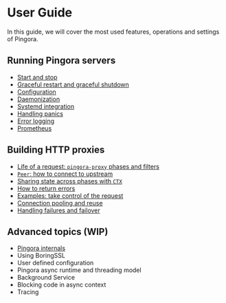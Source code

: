 # User Guide

In this guide, we will cover the most used features, operations and settings of Pingora.

## Running Pingora servers
* [Start and stop](start_stop.md)
* [Graceful restart and graceful shutdown](graceful.md)
* [Configuration](conf.md)
* [Daemonization](daemon.md)
* [Systemd integration](systemd.md)
* [Handling panics](panic.md)
* [Error logging](error_log.md)
* [Prometheus](prom.md)

## Building HTTP proxies
* [Life of a request: `pingora-proxy` phases and filters](phase.md)
* [`Peer`: how to connect to upstream](peer.md)
* [Sharing state across phases with `CTX`](ctx.md)
* [How to return errors](errors.md)
* [Examples: take control of the request](modify_filter.md)
* [Connection pooling and reuse](pooling.md)
* [Handling failures and failover](failover.md)

## Advanced topics (WIP)
* [Pingora internals](internals.md)
* Using BoringSSL
* User defined configuration
* Pingora async runtime and threading model
* Background Service
* Blocking code in async context
* Tracing
